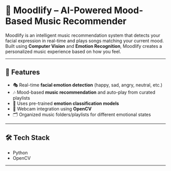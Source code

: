 
# 🎵 Moodlify – AI-Powered Mood-Based Music Recommender

Moodlify is an intelligent music recommendation system that detects your facial expression in real-time and plays songs matching your current mood. Built using **Computer Vision** and **Emotion Recognition**, Moodlify creates a personalized music experience based on how you feel.

---

## 📌 Features

- 🎭 Real-time **facial emotion detection** (happy, sad, angry, neutral, etc.)
- 🎶 Mood-based **music recommendation** and auto-play from curated playlists
- 🧠 Uses pre-trained **emotion classification models**
- 🎥 Webcam integration using **OpenCV**
- 🗂️ Organized music folders/playlists for different emotional states

---

## 🛠️ Tech Stack

- Python  
- OpenCV  


---



